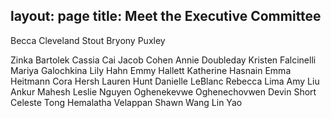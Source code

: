 layout: page
title: Meet the Executive Committee
---

Becca Cleveland Stout
Bryony Puxley

Zinka Bartolek
Cassia Cai
Jacob Cohen
Annie Doubleday
Kristen Falcinelli
Mariya Galochkina
Lily Hahn
Emmy Hallett
Katherine Hasnain
Emma Heitmann
Cora Hersh
Lauren Hunt
Danielle LeBlanc
Rebecca Lima
Amy Liu
Ankur Mahesh 
Leslie Nguyen
Oghenekevwe Oghenechovwen
Devin Short
Celeste Tong
Hemalatha Velappan 
Shawn Wang
Lin Yao